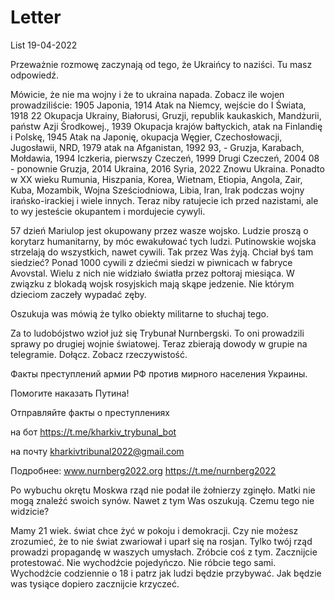 # Letter
List 19-04-2022
 
Przeważnie rozmowę zaczynają od tego, że Ukraińcy to naziści. Tu masz odpowiedź. 

Mówicie, że nie ma wojny i że to ukraina napada. Zobacz ile wojen prowadziliście: 
1905 Japonia,
1914 Atak na Niemcy, wejście do I Świata,
1918 22 Okupacja Ukrainy, Białorusi, Gruzji, republik kaukaskich, Mandżurii, państw Azji Środkowej.,
1939 Okupacja krajów bałtyckich, atak na Finlandię i Polskę,
1945 Atak na Japonię, okupacja Węgier, Czechosłowacji, Jugosławii, NRD,
1979 atak na Afganistan,
1992 93, - Gruzja, Karabach, Mołdawia,
1994 Iczkeria, pierwszy Czeczeń,
1999 Drugi Czeczeń,
2004 08 - ponownie Gruzja,
2014 Ukraina,
2016 Syria,
2022 Znowu Ukraina.
Ponadto w XX wieku Rumunia, Hiszpania, Korea, Wietnam, Etiopia, Angola, Zair, Kuba, Mozambik, Wojna Sześciodniowa, Libia, Iran, Irak podczas wojny irańsko-irackiej i wiele innych. Teraz niby ratujecie ich przed nazistami, ale to wy jesteście okupantem i mordujecie cywyli.




57 dzień Mariulop jest okupowany przez wasze wojsko. Ludzie proszą o korytarz humanitarny, by móc ewakułować tych ludzi. Putinowskie wojska strzelają do wszystkich, nawet cywili. Tak przez Was żyją. Chciał byś tam siedzieć? Ponad 1000 cywili z dziećmi siedzi w piwnicach w fabryce Avovstal. Wielu z nich nie widziało światła przez połtoraj miesiąca. W związku z blokadą wojsk rosyjskich mają skąpe jedzenie. Nie którym dzieciom zaczeły wypadać zęby.



Oszukuja was mówią że tylko obiekty militarne to słuchaj tego.


Za to ludobójstwo wzioł już się Trybunał Nurnbergski. To oni prowadzili sprawy po drugiej wojnie światowej. Teraz zbierają dowody w grupie na telegramie. Dołącz. Zobacz rzeczywistość. 

Факты преступлений армии РФ против мирного населения Украины. 

Помогите наказать Путина!

Отправляйте факты о преступлениях 

на бот https://t.me/kharkiv_trybunal_bot

на почту kharkivtribunal2022@gmail.com

Подробнее: www.nurnberg2022.org https://t.me/nurnberg2022


Po wybuchu okrętu Moskwa rząd nie podał ile żołnierzy zginęło. Matki nie mogą znaleźć swoich synów. Nawet z tym Was oszukują. Czemu tego nie widzicie?

Mamy 21 wiek. świat chce żyć w pokoju i demokracji. Czy nie możesz zrozumieć, że to nie świat zwariował i uparł się na rosjan. Tylko twój rząd prowadzi propagandę w waszych umysłach. 
Zróbcie coś z tym. Zacznijcie protestować. Nie wychodźcie pojedyńczo. Nie róbcie tego sami. Wychodźcie codziennie o 18 i patrz jak ludzi będzie przybywać. Jak będzie was tysiące dopiero zacznijcie krzyczeć.

